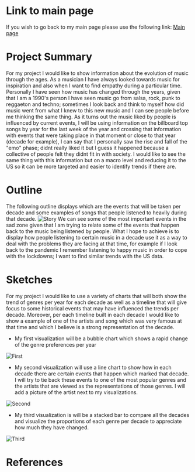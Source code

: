 # Link to main page
If you wish to go back to my main page please use the following link:
[Main page](https://oscardavidmi.github.io/Benavides-portfolio/)
# Project Summary
For my project I would like to show information about the evolution of music through the ages. As a musician I have always looked towards music for inspiration and also
when I want to find empathy during a particular time. Personally I have seen how music has changed through the years, given that I am a 1990's person I have seen 
music go from salsa, rock, punk to reggaeton and techno; sometimes I look back and think to myself how did music went from what I knew to this new music and I can see 
people before me thinking the same thing. 
As it turns out the music liked by people is influenced by current events, I will be using information on the billboard top songs by year for the last week of the year 
and crossing that information with events that were taking place in that moment or close to that year (decade for example), I can say that I personally saw the rise
and fall of the "emo" phase; didnt really liked it but I guess it happened because a collective of people felt they didnt fit in with society. I would like to see
the same thing with this information but on a macro level and reducing it to the US so it can be more targeted and easier to identify trends if there are.

# Outline
The following outline displays which are the events that will be taken per decade and some examples of songs that people listened to heavily during that decade.
![Story](https://oscardavidmi.github.io/Benavides-portfolio/Story%20arc.jpeg?raw=true)
We can see some of the most important events in the sad zone given that I am trying to relate some of the events that happen back to the music being listened by people. 
What I hope to achieve is to display how people listening to certain music in a decade use it as a way to deal with the problems they are facing at that time, for 
example if I look back to the pandemic I remember listening to happy music in order to cope with the lockdowns; I want to find similar trends with the US data.

# Sketches
For my project I would like to use a variety of charts that will both show the trend of genres per year for each decade as well as a timeline that will give focus to 
some historical events that may have influenced the trends per decade. Moreover, per each timeline built in each decade I would like to show a example of one of the 
artists and song which was very famous at that time and which I believe is a strong representation of the decade.

- My first visualization will be a bubble chart which shows a rapid change of the genre preferences per year

![First](https://oscardavidmi.github.io/Benavides-portfolio/First_bubble.jpeg?raw=true)


- My second visualization will use a line chart to show how in each decade there are certain events that happen which marked that decade. I will try to tie back these events to one of the most popular genres and the artists that are viewed as the representations of those genres. I will add a picture of the artist next to my visualizations.

![Second](https://oscardavidmi.github.io/Benavides-portfolio/Second_history2.jpeg?raw=true)


- My third visualization is will be a stacked bar to compare all the decades and visualize the proportions of each genre per decade to appreciate how much they have changed.

![Third](https://oscardavidmi.github.io/Benavides-portfolio/Third_different.jpeg?raw=true)

# References

